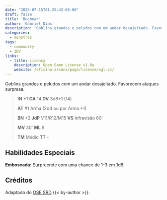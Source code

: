 ```yaml
---
date: "2025-07-15T01:25:42-03:00"
draft: false
title: 'Bugbear'
author: 'Gabriel Dias'
description: 'Goblins grandes e peludos com um andar desajeitado. Favorecem ataques surpresa.'
categories:
  - monstros
tags:
  - community
  - 3DV
links:
  - title: Licença
    description: Open Game License v1.0a
    website: /oficina-arcana/page/license/ogl-v1/
---
```


Goblins grandes e peludos com um andar desajeitado. Favorecem ataques surpresa.

> **IN** +1 **CA** 14 **DV** 3d8+1 (14)
>
> **AT** #1 Arma (2d4 ou por Arma +1)
>
> **BN** +2 **JdP** V11/R12/M15 **VS** Infravisão 60'
>
> **MV** 30' **ML** 9
>
> **TM** Médio **TT** -

## Habilidades Especiais

**Emboscada:** Surpreende com uma chance de 1-3 em 1d6.

## Créditos

Adaptado do [OSE SRD](https://ose-srd.netlify.app/) {{< by-author >}}.
